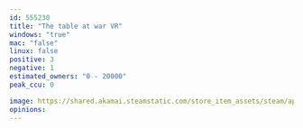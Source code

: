 ```yaml
---
id: 555230
title: "The table at war VR"
windows: "true"
mac: "false"
linux: false
positive: 3
negative: 1
estimated_owners: "0 - 20000"
peak_ccu: 0

image: https://shared.akamai.steamstatic.com/store_item_assets/steam/apps/555230/header.jpg?t=1484560747
opinions:
---
```

